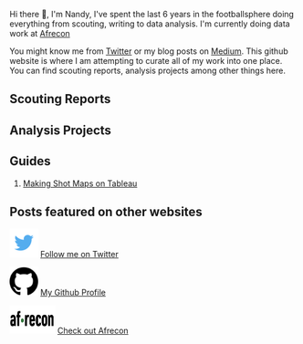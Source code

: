 Hi there 👋, I'm Nandy, I've spent the last 6 years in the footballsphere doing everything from scouting, writing to data analysis. I'm currently doing data work at [Afrecon](https://afreconscout.com/)

You might know me from [Twitter](https://twitter.com/nandy_sd) or my blog posts on [Medium](https://sagnikdas1.medium.com/). This github website is where I am attempting to curate all of my work into one place. You can find scouting reports, analysis projects among other things here. 

## Scouting Reports 

## Analysis Projects

## Guides 
1. [Making Shot Maps on Tableau](https://sagnikdas1.medium.com/tabguide-1-making-shot-maps-1c030f08393e) 

## Posts featured on other websites



<img src="/assets/images/twt.png" width="50" height="50" /> [Follow me on Twitter](https://twitter.com/nandy_sd)

<img src="/assets/images/ghub.png" width="50" height="50" /> [My Github Profile](https://github.com/nandy47)

<img src="/assets/images/afrecon.png" width="80" height="50" /> [Check out Afrecon](https://afreconscout.com/)
